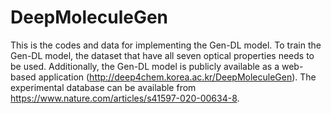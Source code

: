 # DeepMoleculeGen

This is the codes and data for implementing the Gen-DL model.
To train the Gen-DL model, the dataset that have all seven optical properties needs to be used.
Additionally, the Gen-DL model is publicly available as a web-based application (http://deep4chem.korea.ac.kr/DeepMoleculeGen). 
The experimental database can be available from https://www.nature.com/articles/s41597-020-00634-8.

